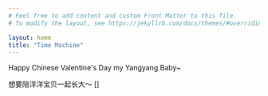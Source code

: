 ```yaml
---
# Feel free to add content and custom Front Matter to this file.
# To modify the layout, see https://jekyllrb.com/docs/themes/#overriding-theme-defaults

layout: home
title: "Time Machine"
---
```


Happy Chinese Valentine's Day my Yangyang Baby~

想要陪洋洋宝贝一起长大～
[]
